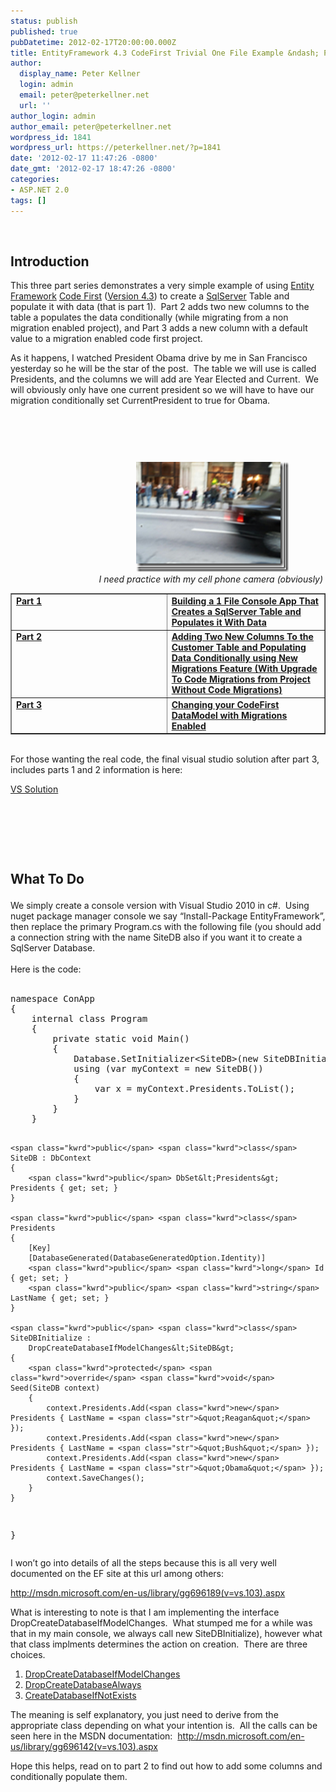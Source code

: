 ```yaml
---
status: publish
published: true
pubDatetime: 2012-02-17T20:00:00.000Z
title: EntityFramework 4.3 CodeFirst Trivial One File Example &ndash; Part 1
author:
  display_name: Peter Kellner
  login: admin
  email: peter@peterkellner.net
  url: ''
author_login: admin
author_email: peter@peterkellner.net
wordpress_id: 1841
wordpress_url: https://peterkellner.net/?p=1841
date: '2012-02-17 11:47:26 -0800'
date_gmt: '2012-02-17 18:47:26 -0800'
categories:
- ASP.NET 2.0
tags: []
---
```

<p>&#160;</p>
<h2>Introduction</h2>
<p>This three part series demonstrates a very simple example of using <a href="http://www.asp.net/entity-framework">Entity Framework</a> <a href="http://msdn.microsoft.com/en-us/data/aa937723">Code First</a> (<a href="http://blogs.msdn.com/b/adonet/archive/2012/02/09/ef-4-3-released.aspx">Version 4.3</a>) to create a <a href="http://www.microsoft.com/sqlserver/en/us/default.aspx">SqlServer</a> Table and populate it with data (that is part 1).&#160; Part 2 adds two new columns to the table a populates the data conditionally (while migrating from a non migration enabled project), and Part 3 adds a new column with a default value to a migration enabled code first project.</p>
<p>As it happens, I watched President Obama drive by me in San Francisco yesterday so he will be the star of the post.&#160; The table we will use is called Presidents, and the columns we will add are Year Elected and Current.&#160; We will obviously only have one current president so we will have to have our migration conditionally set CurrentPresident to true for Obama.</p>
<p>&#160;</p>
<p>&#160;</p>
<div>
<div style="float: right">
<p align="center"><a href="/wp/wp-content/uploads/2012/02/image_thumb4_thumb2.png"><img style="background-image: none; border-right-width: 0px; margin: 0px; padding-left: 0px; padding-right: 0px; display: inline; border-top-width: 0px; border-bottom-width: 0px; border-left-width: 0px; padding-top: 0px" title="image_thumb4_thumb2" border="0" alt="image_thumb4_thumb2" src="/wp/wp-content/uploads/2012/02/image_thumb4_thumb2_thumb.png" width="244" height="176" /></a>         <br /><em>I need practice with my cell phone camera (obviously)</em>&#160; </p>
</p></div>
<div>
<table border="1" cellspacing="0" cellpadding="2" width="360">
<tbody>
<tr>
<td valign="top" width="224"><strong><a href="/2012/02/17/entityframework-4-3-codefirst-trivial-one-file-example-part-1">Part 1</a></strong></td>
<td valign="top" width="234"><strong><a href="/2012/02/17/entityframework-4-3-codefirst-trivial-one-file-example-part-1">Building a 1 File Console App That Creates a SqlServer Table and Populates it With Data</a></strong></td>
</tr>
<tr>
<td valign="top" width="243"><strong><a href="/2012/02/17/entityframework-codefirst-4-3-adding-data-migration-to-simple-example-part-2">Part 2</a></strong></td>
<td valign="top" width="244"><strong><a href="/2012/02/17/entityframework-codefirst-4-3-adding-data-migration-to-simple-example-part-2">Adding Two New Columns To the Customer Table and Populating Data Conditionally using New Migrations Feature (With Upgrade To Code Migrations from Project Without Code Migrations)</a></strong></td>
</tr>
<tr>
<td valign="top" width="243"><strong><a href="/2012/02/17/entityframework-code-first-4-3-adding-a-single-default-column-to-a-migration-enabled-project-part-3">Part 3</a></strong></td>
<td valign="top" width="244"><strong><a href="/2012/02/17/entityframework-code-first-4-3-adding-a-single-default-column-to-a-migration-enabled-project-part-3">Changing your CodeFirst DataModel with Migrations Enabled</a></strong></td>
</tr>
</tbody>
</table></div>
<div>&#160;</div>
<div>For those wanting the real code, the final visual studio solution after part 3, includes parts 1 and 2 information is here:&#160;
<div style="padding-bottom: 0px; margin: 0px; padding-left: 0px; padding-right: 0px; display: inline; float: none; padding-top: 0px" id="scid:fb3a1972-4489-4e52-abe7-25a00bb07fdf:1592ae0a-feab-473c-a58f-1002482b399d" class="wlWriterSmartContent">
<p><a href="file:///C:/Users/pkellner/AppData/Local/Temp/WindowsLiveWriter1286139640/supfiles11F36BE/ConApp[2].zip" target="_blank">VS Solution</a></p>
</p></div>
</p></div>
</p></div>
<div>&#160;</div>
<div>&#160;</div>
<h2>
<p>&#160;</p>
<p>What To Do</p>
</h2>
<div>We simply create a console version with Visual Studio 2010 in c#.&#160; Using nuget package manager console we say “Install-Package EntityFramework”, then replace the primary Program.cs with the following file (you should add a connection string with the name SiteDB also if you want it to create a SqlServer Database.</div>
<div>&#160;</div>
<div>Here is the code:</div>
<div>&#160;</div>
<pre class="csharpcode"><span class="kwrd">namespace</span> ConApp
{
    <span class="kwrd">internal</span> <span class="kwrd">class</span> Program
    {
        <span class="kwrd">private</span> <span class="kwrd">static</span> <span class="kwrd">void</span> Main()
        {
            Database.SetInitializer&lt;SiteDB&gt;(<span class="kwrd">new</span> SiteDBInitialize());
            <span class="kwrd">using</span> (var myContext = <span class="kwrd">new</span> SiteDB())
            {
                var x = myContext.Presidents.ToList();
            }
        }
    }

    <span class="kwrd">public</span> <span class="kwrd">class</span> SiteDB : DbContext
    {
        <span class="kwrd">public</span> DbSet&lt;Presidents&gt; Presidents { get; set; }
    }

    <span class="kwrd">public</span> <span class="kwrd">class</span> Presidents
    {
        [Key]
        [DatabaseGenerated(DatabaseGeneratedOption.Identity)]
        <span class="kwrd">public</span> <span class="kwrd">long</span> Id { get; set; }
        <span class="kwrd">public</span> <span class="kwrd">string</span> LastName { get; set; }
    }

    <span class="kwrd">public</span> <span class="kwrd">class</span> SiteDBInitialize :
        DropCreateDatabaseIfModelChanges&lt;SiteDB&gt;
    {
        <span class="kwrd">protected</span> <span class="kwrd">override</span> <span class="kwrd">void</span> Seed(SiteDB context)
        {
            context.Presidents.Add(<span class="kwrd">new</span> Presidents { LastName = <span class="str">&quot;Reagan&quot;</span> });
            context.Presidents.Add(<span class="kwrd">new</span> Presidents { LastName = <span class="str">&quot;Bush&quot;</span> });
            context.Presidents.Add(<span class="kwrd">new</span> Presidents { LastName = <span class="str">&quot;Obama&quot;</span> });
            context.SaveChanges();
        }
    }

}</pre>
<style type="text/css">
<p>.csharpcode, .csharpcode pre<br />
{<br />
	font-size: small;<br />
	color: black;<br />
	font-family: consolas, "Courier New", courier, monospace;<br />
	background-color: #ffffff;<br />
	/*white-space: pre;*/<br />
}<br />
.csharpcode pre { margin: 0em; }<br />
.csharpcode .rem { color: #008000; }<br />
.csharpcode .kwrd { color: #0000ff; }<br />
.csharpcode .str { color: #006080; }<br />
.csharpcode .op { color: #0000c0; }<br />
.csharpcode .preproc { color: #cc6633; }<br />
.csharpcode .asp { background-color: #ffff00; }<br />
.csharpcode .html { color: #800000; }<br />
.csharpcode .attr { color: #ff0000; }<br />
.csharpcode .alt<br />
{<br />
	background-color: #f4f4f4;<br />
	width: 100%;<br />
	margin: 0em;<br />
}<br />
.csharpcode .lnum { color: #606060; }</style>
<p>I won’t go into details of all the steps because this is all very well documented on the EF site at this url among others:</p>
<p><a href="http://msdn.microsoft.com/en-us/library/gg696189(v=vs.103).aspx">http://msdn.microsoft.com/en-us/library/gg696189(v=vs.103).aspx</a></p>
<p>What is interesting to note is that I am implementing the interface DropCreateDatabaseIfModelChanges.&#160; What stumped me for a while was that in my main console, we always call new SiteDBInitialize), however what that class implments determines the action on creation.&#160; There are three choices.</p>
<ol>
<li><a href="http://msdn.microsoft.com/en-us/library/gg679604(v=vs.103).aspx">DropCreateDatabaseIfModelChanges</a> </li>
<li><a href="http://msdn.microsoft.com/en-us/library/gg679506(v=vs.103).aspx">DropCreateDatabaseAlways</a> </li>
<li><a href="http://msdn.microsoft.com/en-us/library/gg679221(v=vs.103).aspx">CreateDatabaseIfNotExists</a> </li>
</ol>
<p>The meaning is self explanatory, you just need to derive from the appropriate class depending on what your intention is.&#160; All the calls can be seen here in the MSDN documentation:&#160; <a href="http://msdn.microsoft.com/en-us/library/gg696142(v=vs.103).aspx">http://msdn.microsoft.com/en-us/library/gg696142(v=vs.103).aspx</a></p>
<p>Hope this helps, read on to part 2 to find out how to add some columns and conditionally populate them.</p>
<p>&#160;</p>
<div></div>
<div></div>
<div></div>
<div></div>
<div></div>
<div></div>
<div></div>
<div></div>
